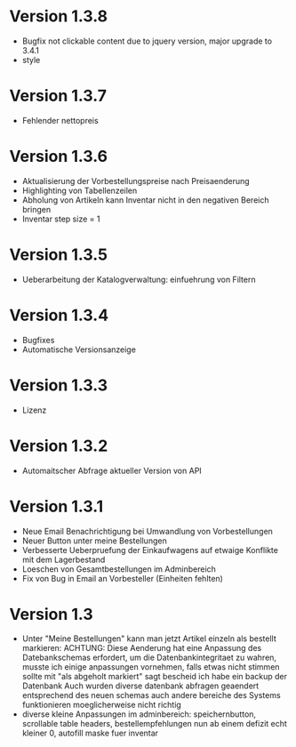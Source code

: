 # Version 1.3.8
- Bugfix not clickable content due to jquery version, major upgrade to 3.4.1
- style

# Version 1.3.7
- Fehlender nettopreis

# Version 1.3.6
- Aktualisierung der Vorbestellungspreise nach Preisaenderung
- Highlighting von Tabellenzeilen
- Abholung von Artikeln kann Inventar nicht in den negativen Bereich bringen
- Inventar step size = 1

# Version 1.3.5
- Ueberarbeitung der Katalogverwaltung: einfuehrung von Filtern

# Version 1.3.4
- Bugfixes
- Automatische Versionsanzeige

# Version 1.3.3
- Lizenz

# Version 1.3.2
- Automaitscher Abfrage aktueller Version von API

# Version 1.3.1
- Neue Email Benachrichtigung bei Umwandlung von Vorbestellungen
- Neuer Button unter meine Bestellungen
- Verbesserte Ueberpruefung der Einkaufwagens auf etwaige Konflikte mit dem Lagerbestand
- Loeschen von Gesamtbestellungen im Adminbereich
- Fix von Bug in Email an Vorbesteller (Einheiten fehlten)

# Version 1.3
- Unter "Meine Bestellungen" kann man jetzt Artikel einzeln als bestellt markieren:
	ACHTUNG: Diese Aenderung hat eine Anpassung des Datebankschemas erfordert, um die Datenbankintegritaet zu wahren, musste ich einige anpassungen vornehmen, falls etwas nicht stimmen sollte mit "als abgeholt markiert" sagt bescheid ich habe ein backup der Datenbank
	Auch wurden diverse datenbank abfragen geaendert entsprechend des neuen schemas auch andere bereiche des Systems funktionieren moeglicherweise nicht richtig
- diverse kleine Anpassungen im adminbereich: speichernbutton, scrollable table headers, bestellempfehlungen nun ab einem defizit echt kleiner 0, autofill maske fuer inventar